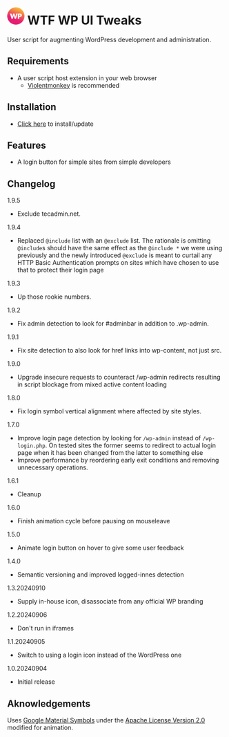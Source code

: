 # ![WP](wp-wtf-gradient-optimized.svg) WTF WP UI Tweaks
User script for augmenting WordPress development and administration.

## Requirements
- A user script host extension in your web browser
  - [Violentmonkey](https://violentmonkey.github.io/) is recommended

## Installation
- [Click here](https://github.com/WTF-Design/wordpress-ui-tweaks/raw/main/script.user.js) to install/update

## Features
- A login button for simple sites from simple developers

## Changelog
1.9.5
- Exclude tecadmin.net.

1.9.4
- Replaced `@include` list with an `@exclude` list. The rationale is omitting
  `@include`s should have the same effect as the `@include *` we were using
  previously and the newly introduced `@exclude` is meant to curtail any HTTP
  Basic Authentication prompts on sites which have chosen to use that to
  protect their login page

1.9.3
- Up those rookie numbers.

1.9.2
- Fix admin detection to look for #adminbar in addition to .wp-admin.

1.9.1
- Fix site detection to also look for href links into wp-content, not just src.

1.9.0
- Upgrade insecure requests to counteract /wp-admin redirects resulting in
  script blockage from mixed active content loading

1.8.0
- Fix login symbol vertical alignment where affected by site styles.

1.7.0
- Improve login page detection by looking for `/wp-admin` instead of
  `/wp-login.php`. On tested sites the former seems to redirect to actual login
  page when it has been changed from the latter to something else
- Improve performance by reordering early exit conditions and removing
  unnecessary operations.

1.6.1
- Cleanup

1.6.0
- Finish animation cycle before pausing on mouseleave

1.5.0
- Animate login button on hover to give some user feedback

1.4.0
- Semantic versioning and improved logged-innes detection

1.3.20240910
- Supply in-house icon, disassociate from any official WP branding

1.2.20240906
- Don't run in iframes

1.1.20240905
- Switch to using a login icon instead of the WordPress one

1.0.20240904
- Initial release

## Aknowledgements
Uses [Google Material Symbols](https://fonts.google.com/icons) under the [Apache License Version 2.0](Google-Material-Symbols-LICENSE.txt) modified for animation.
